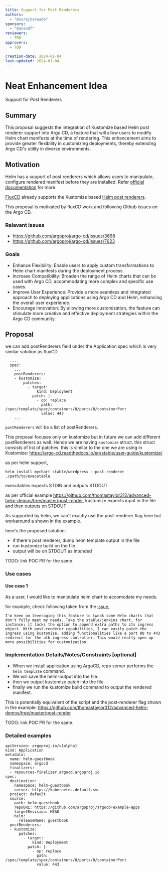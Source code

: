```yaml
---
title: Support for Post Renderers
authors:
  - "@surajnarwade"
sponsors:
  - "@anandf"
reviewers:
  - TBD
approvers:
  - TBD

creation-date: 2024-01-04
last-updated: 2024-01-04
---
```


# Neat Enhancement Idea

Support for Post Renderers

## Summary

This proposal suggests the integration of Kustomize based Helm post renderer support into Argo CD, a feature that will allow users to modify Helm chart manifests at the time of rendering. This enhancement aims to provide greater flexibility in customizing deployments, thereby extending Argo CD's utility in diverse environments.

## Motivation

Helm has a support of post renderers which allows users to manipulate, configure rendered manifest before they are installed. Refer [official documentation](https://helm.sh/docs/topics/advanced/#post-rendering) for more.

[FluxCD](https://fluxcd.io/) already supports the Kustomize based [Helm post renderers](https://fluxcd.io/flux/components/helm/helmreleases/#post-renderers).

This proposal is motivated by fluxCD work and following Github issues on the Argo CD.

### Relavant issues

* https://github.com/argoproj/argo-cd/issues/3698
* https://github.com/argoproj/argo-cd/issues/7623

### Goals

* Enhance Flexibility: Enable users to apply custom transformations to Helm chart manifests during the deployment process.
* Increase Compatibility: Broaden the range of Helm charts that can be used with Argo CD, accommodating more complex and specific use cases.
* Improve User Experience: Provide a more seamless and integrated approach to deploying applications using Argo CD and Helm, enhancing the overall user experience.
* Encourage Innovation: By allowing more customization, the feature can stimulate more creative and effective deployment strategies within the Argo CD community.

## Proposal

we can add postRenderers field under the Application spec which is very similar solution as fluxCD

```
  ...
  spec:
    ...
    postRenderers:
    - kustomize:
        patches:
          - target:
              kind: Deployment
            patch: |-
              - op: replace
                path: /spec/template/spec/containers/0/ports/0/containerPort
                value: 443
    ...
```

`postRenderers` will be a list of postRenderers. 

This proposal focuses only on kustomize but in future we can add different postRenderers as well.
Hence we are having `kustomize` struct.
this struct consists of list of patches. this is similar to the one we are using in Kustomize: https://argo-cd.readthedocs.io/en/stable/user-guide/kustomize/ 


as per helm support,

```
helm install mychart stable/wordpress --post-renderer ./path/to/executable
```

executables expects STDIN and outputs STDOUT

as per official example https://github.com/thomastaylor312/advanced-helm-demos/tree/master/post-render, kustomize expects input in the file and then outputs on STDOUT

As supported by helm, we can't exactly use the post-renderer flag here but workaround a shown in the example.

here's the proposed solution:
* if there's post renderer, dump helm template output in the file
* run kustomize build on the file
* output will be on STDOUT as intended

TODO: link POC PR for the same.

### Use cases

#### Use case 1

As a user, I would like to manipulate helm chart to accomodate my needs.

for example, check following taken from the [issue](https://github.com/argoproj/argo-cd/issues/3698),

```
I'm keen on leveraging this feature to tweak some Helm charts that don't fully meet my needs. Take the stable/jenkins chart, for instance; it lacks the option to append extra paths to its ingress object. With post-renderer capabilities, I can easily patch the ingress using kustomize, adding functionalities like a port 80 to 443 redirect for the alb ingress controller. This would really open up more possibilities for customization.
```


### Implementation Details/Notes/Constraints [optional]

* When we install application using ArgoCD, repo server performs the `helm template` command.
* We will save the helm-output into the file.
* then we output kustomize patch into the file.
* finally we run the kustomize build command to output the rendered manifest.

This is potentially equivalent of the script and the post-renderer flag shown in the example:  https://github.com/thomastaylor312/advanced-helm-demos/tree/master/post-render

TODO: link POC PR for the same.


### Detailed examples

```
apiVersion: argoproj.io/v1alpha1
kind: Application
metadata:
  name: helm-guestbook
  namespace: argocd
  finalizers:
  - resources-finalizer.argocd.argoproj.io
spec:
  destination:
    namespace: helm-guestbook
    server: https://kubernetes.default.svc
  project: default
  source:
    path: helm-guestbook
    repoURL: https://github.com/argoproj/argocd-example-apps
    targetRevision: HEAD
    helm: 
      releaseName: guestbook
  postRenderers:
  - kustomize:
      patches:
        - target:
            kind: Deployment
          patch: |-
            - op: replace
              path: /spec/template/spec/containers/0/ports/0/containerPort
              value: 443
```
